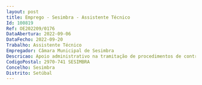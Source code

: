 ```yaml
--- 
layout: post
title: Emprego - Sesimbra - Assistente Técnico
Id: 100819
Ref: OE202209/0176
DataAbertura: 2022-09-06
DataFecho: 2022-09-20
Trabalho: Assistente Técnico
Empregador: Câmara Municipal de Sesimbra
Descricao: Apoio administrativo na tramitação de procedimentos de contratação pública de aquisição de bens e serviços, através da plataforma eletrónica, no âmbito das competências da Divisão de Gestão de Aprovisionamento e Património Serviço de Aprovisionamento.
CodigoPostal: 2970-741 SESIMBRA
Concelho: Sesimbra
Distrito: Setúbal
--- 
```

